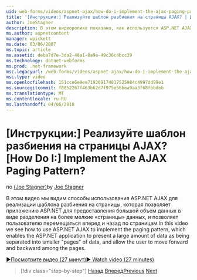```yaml
---
uid: web-forms/videos/aspnet-ajax/how-do-i-implement-the-ajax-paging-pattern
title: '[Инструкции:] Реализуйте шаблон разбиения на страницы AJAX? | Документы Майкрософт'
author: JoeStagner
description: В этом видеоролике показано, как используется ASP.NET AJAX для реализации шаблона разбиения на страницы, которая позволяет приложению ASP.NET для предоставления большой объем данных в виде bein...
ms.author: aspnetcontent
manager: wpickett
ms.date: 03/06/2007
ms.topic: article
ms.assetid: deba7d7e-3da2-48a1-8a9e-49c36c4bcc39
ms.technology: dotnet-webforms
ms.prod: .net-framework
msc.legacyurl: /web-forms/videos/aspnet-ajax/how-do-i-implement-the-ajax-paging-pattern
msc.type: video
ms.openlocfilehash: 151cce6e9ee719369174817525984c4997dd99e1
ms.sourcegitcommit: f8852267f463b62d7f975e56bea9aa3f68fbbdeb
ms.translationtype: MT
ms.contentlocale: ru-RU
ms.lasthandoff: 04/06/2018
---
```

<a name="how-do-i-implement-the-ajax-paging-pattern"></a><span data-ttu-id="b23c6-104">[Инструкции:] Реализуйте шаблон разбиения на страницы AJAX?</span><span class="sxs-lookup"><span data-stu-id="b23c6-104">[How Do I:] Implement the AJAX Paging Pattern?</span></span>
====================
<span data-ttu-id="b23c6-105">по [(Joe Stagner)](https://github.com/JoeStagner)</span><span class="sxs-lookup"><span data-stu-id="b23c6-105">by [Joe Stagner](https://github.com/JoeStagner)</span></span>

<span data-ttu-id="b23c6-106">В этом видео мы видим способы использования ASP.NET AJAX для реализации шаблона разбиения на страницы, которая позволяет приложению ASP.NET для предоставления большой объем данных в виде разделения на более мелкие «страницы» данных, и позволяет пользователю перемещаться вперед и назад по страницам.</span><span class="sxs-lookup"><span data-stu-id="b23c6-106">In this video we see how to use ASP.NET AJAX to implement the paging pattern, which enables the ASP.NET application to present a large amount of data as being separated into smaller "pages" of data, and allow the user to move forward and backward among the pages.</span></span>

[<span data-ttu-id="b23c6-107">&#9654;Посмотрите видео (27 минут)</span><span class="sxs-lookup"><span data-stu-id="b23c6-107">&#9654; Watch video (27 minutes)</span></span>](https://channel9.msdn.com/Blogs/ASP-NET-Site-Videos/how-do-i-implement-the-ajax-paging-pattern)

> [!div class="step-by-step"]
> <span data-ttu-id="b23c6-108">[Назад](how-do-i-implement-the-predictive-fetch-pattern-for-ajax.md)
> [Вперед](how-do-i-implement-the-ajax-incremental-page-display-pattern.md)</span><span class="sxs-lookup"><span data-stu-id="b23c6-108">[Previous](how-do-i-implement-the-predictive-fetch-pattern-for-ajax.md)
[Next](how-do-i-implement-the-ajax-incremental-page-display-pattern.md)</span></span>
